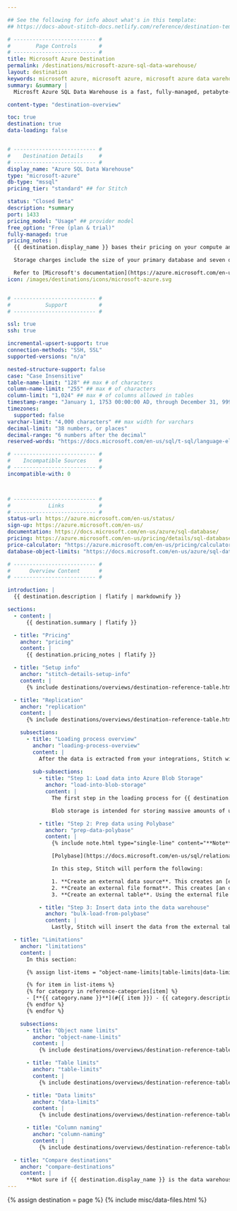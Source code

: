 ```yaml
---

## See the following for info about what's in this template:
## https://docs-about-stitch-docs.netlify.com/reference/destination-templates/destination-overview/

# -------------------------- #
#        Page Controls       #
# -------------------------- #
title: Microsoft Azure Destination
permalink: /destinations/microsoft-azure-sql-data-warehouse/
layout: destination
keywords: microsoft azure, microsoft azure, microsoft azure data warehouse, microsoft azure etl, etl to microsoft azure
summary: &summary |
  Microsft Azure SQL Data Warehouse is a fast, fully-managed, petabyte-scale data warehouse. It's ideal for batch-based data warehouse workloads, and designed with a decoupled storage and compute model that allows it to scale quickly and be maintained in a cost-effective way.

content-type: "destination-overview"

toc: true
destination: true
data-loading: false


# -------------------------- #
#    Destination Details     #
# -------------------------- #
display_name: "Azure SQL Data Warehouse"
type: "microsoft-azure"
db-type: "mssql"
pricing_tier: "standard" ## for Stitch

status: "Closed Beta"
description: *summary
port: 1433
pricing_model: "Usage" ## provider model
free_option: "Free (plan & trial)"
fully-managed: true
pricing_notes: |
  {{ destination.display_name }} bases their pricing on your compute and storage usage. Compute usage is charged using an hourly rate, meaning you'll only be billed for the hours your data warehouse is active. Compute usage is billed in one hour increments.

  Storage charges include the size of your primary database and seven days of incremental snapshots. Microsoft Azure rounds charges to the nearest terabyte (TB). For example: If the data warehouse is 1.5 TB and you have 100 GB of snapshots, your bill will be for 2 TB of data.

  Refer to [Microsoft's documentation](https://azure.microsoft.com/en-us/pricing/details/sql-data-warehouse/gen2/){:target="new"} for more info and examples.
icon: /images/destinations/icons/microsoft-azure.svg


# -------------------------- #
#           Support          #
# -------------------------- #

ssl: true
ssh: true

incremental-upsert-support: true
connection-methods: "SSH, SSL"
supported-versions: "n/a"

nested-structure-support: false
case: "Case Insensitive"
table-name-limit: "128" ## max # of characters
column-name-limit: "255" ## max # of characters
column-limit: "1,024" ## max # of columns allowed in tables
timestamp-range: "January 1, 1753 00:00:00 AD, through December 31, 9999 23:59:59.997 AD"
timezones:
  supported: false
varchar-limit: "4,000 characters" ## max width for varchars
decimal-limit: "38 numbers, or places"
decimal-range: "6 numbers after the decimal"
reserved-words: "https://docs.microsoft.com/en-us/sql/t-sql/language-elements/reserved-keywords-transact-sql?view=sql-server-2017"

# -------------------------- #
#    Incompatible Sources    #
# -------------------------- #
incompatible-with: 0



# -------------------------- #
#            Links           #
# -------------------------- #
status-url: https://azure.microsoft.com/en-us/status/
sign-up: https://azure.microsoft.com/en-us/
documentation: https://docs.microsoft.com/en-us/azure/sql-database/
pricing: https://azure.microsoft.com/en-us/pricing/details/sql-database/managed/
price-calculator: "https://azure.microsoft.com/en-us/pricing/calculator/?service=sql-database"
database-object-limits: "https://docs.microsoft.com/en-us/azure/sql-data-warehouse/sql-data-warehouse-service-capacity-limits#database-objects"

# -------------------------- #
#      Overview Content      #
# -------------------------- #

introduction: |
  {{ destination.description | flatify | markdownify }}

sections:
  - content: |
      {{ destination.summary | flatify }}

  - title: "Pricing"
    anchor: "pricing"
    content: |
      {{ destination.pricing_notes | flatify }}

  - title: "Setup info"
    anchor: "stitch-details-setup-info"
    content: |
      {% include destinations/overviews/destination-reference-table.html list="stitch-details" %}

  - title: "Replication"
    anchor: "replication"
    content: |
      {% include destinations/overviews/destination-reference-table.html list="replication" %}

    subsections:
      - title: "Loading process overview"
        anchor: "loading-process-overview"
        content: |
          After the data is extracted from your integrations, Stitch will perform the following steps to prepare and load that data into your {{ destination.display_name }} destination.
        
        sub-subsections:
          - title: "Step 1: Load data into Azure Blob Storage"
            anchor: "load-into-blob-storage"
            content: |
              The first step in the loading process for {{ destination.display_name }} destinations is to load the extracted data into [Azure Blob Storage](https://docs.microsoft.com/en-us/azure/storage/blobs/storage-blobs-introduction){:target="new"}.

              Blob storage is intended for storing massive amounts of unstructured data. In the next step, Stitch will use Polybase to retrieve the data from Blob Storage and prepare it for loading into {{ destination.display_name }}.

          - title: "Step 2: Prep data using Polybase"
            anchor: "prep-data-polybase"
            content: |
              {% include note.html type="single-line" content="**Note**: Polybase has its own set of limitations that may make it impossible to load certain data. Refer to the [Limitations](#limitations) section for more info." %}

              [Polybase](https://docs.microsoft.com/en-us/sql/relational-databases/polybase/polybase-guide?view=sql-server-2017){:target="new"} is a Microsoft offering that integrates Microsoft SQL products with Hadoop. Polybase is needed to query data from Azure Blob Storage.

              In this step, Stitch will perform the following:

              1. **Create an external data source**. This creates an [external data source](https://docs.microsoft.com/en-us/sql/t-sql/statements/create-external-data-source-transact-sql?view=sql-server-2017){:target="new"} for the Polybase queries Stitch will run.
              2. **Create an external file format**. This creates [an object that defines the external (extracted) data](https://docs.microsoft.com/en-us/sql/t-sql/statements/create-external-file-format-transact-sql?view=sql-server-2017){:target="new"} Stitch will load. This is used in the next step to create an external table.
              3. **Create an external table**. Using the external file format, this will [create an external table](https://docs.microsoft.com/en-us/sql/t-sql/statements/create-external-table-transact-sql?view=sql-server-2017){:target="new"}. The external table is used to stage the data from Azure blob storage and load it into your {{ destination.display_name }} data warehouse.

          - title: "Step 3: Insert data into the data warehouse"
            anchor: "bulk-load-from-polybase"
            content: |
              Lastly, Stitch will insert the data from the external table in Polybase into your {{ destination.display_name }} data warehouse. 

  - title: "Limitations"
    anchor: "limitations"
    content: |
      In this section:

      {% assign list-items = "object-name-limits|table-limits|data-limits|column-naming" | split: "|" %}

      {% for item in list-items %}
      {% for category in reference-categories[item] %}
      - [**{{ category.name }}**](#{{ item }}) - {{ category.description | flatify }}
      {% endfor %}
      {% endfor %}

    subsections:
      - title: "Object name limits"
        anchor: "object-name-limits"
        content: |
          {% include destinations/overviews/destination-reference-table.html list="object-name-limits" %}

      - title: "Table limits"
        anchor: "table-limits"
        content: |
          {% include destinations/overviews/destination-reference-table.html list="table-limits" %}

      - title: "Data limits"
        anchor: "data-limits"
        content: |
          {% include destinations/overviews/destination-reference-table.html list="data-limits" %}

      - title: "Column naming"
        anchor: "column-naming"
        content: |
          {% include destinations/overviews/destination-reference-table.html list="column-naming" %}

  - title: "Compare destinations"
    anchor: "compare-destinations"
    content: |
      **Not sure if {{ destination.display_name }} is the data warehouse for you?** Check out the [Choosing a Stitch Destination]({{ link.destinations.overviews.choose-destination | prepend: site.baseurl }}) guide to compare each of Stitch's destination offerings.
---
```

{% assign destination = page %}
{% include misc/data-files.html %}